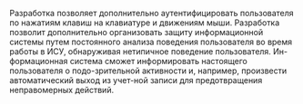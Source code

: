 Разработка позволяет дополнительно аутентифицировать пользователя по нажатиям клавиш на клавиатуре и движениям мыши.
Разработка позволит дополнительно организовать защиту информационной системы путем постоянного анализа поведения пользователя во время работы в ИСУ, обнаруживая нетипичное поведение пользователя. Ин-формационная система сможет информировать настоящего пользователя о подо-зрительной активности и, например, произвести автоматический выход из учет-ной записи для предотвращения неправомерных действий.
